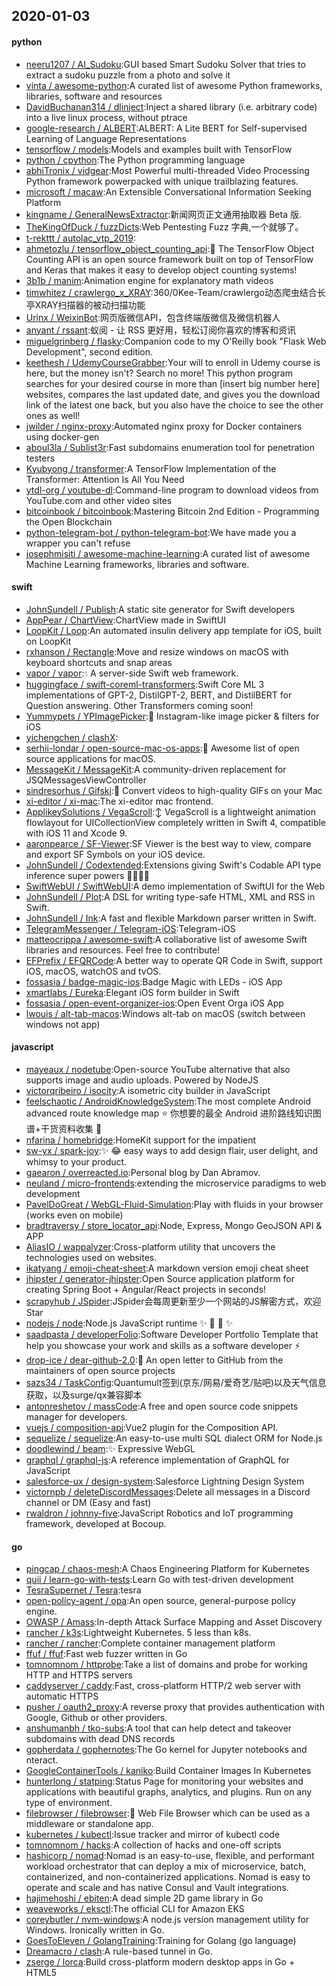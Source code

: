 ## 2020-01-03

#### python
* [neeru1207 / AI_Sudoku](https://github.com/neeru1207/AI_Sudoku):GUI based Smart Sudoku Solver that tries to extract a sudoku puzzle from a photo and solve it
* [vinta / awesome-python](https://github.com/vinta/awesome-python):A curated list of awesome Python frameworks, libraries, software and resources
* [DavidBuchanan314 / dlinject](https://github.com/DavidBuchanan314/dlinject):Inject a shared library (i.e. arbitrary code) into a live linux process, without ptrace
* [google-research / ALBERT](https://github.com/google-research/ALBERT):ALBERT: A Lite BERT for Self-supervised Learning of Language Representations
* [tensorflow / models](https://github.com/tensorflow/models):Models and examples built with TensorFlow
* [python / cpython](https://github.com/python/cpython):The Python programming language
* [abhiTronix / vidgear](https://github.com/abhiTronix/vidgear):Most Powerful multi-threaded Video Processing Python framework powerpacked with unique trailblazing features.
* [microsoft / macaw](https://github.com/microsoft/macaw):An Extensible Conversational Information Seeking Platform
* [kingname / GeneralNewsExtractor](https://github.com/kingname/GeneralNewsExtractor):新闻网页正文通用抽取器 Beta 版.
* [TheKingOfDuck / fuzzDicts](https://github.com/TheKingOfDuck/fuzzDicts):Web Pentesting Fuzz 字典,一个就够了。
* [t-rekttt / autolac_vtp_2019](https://github.com/t-rekttt/autolac_vtp_2019):
* [ahmetozlu / tensorflow_object_counting_api](https://github.com/ahmetozlu/tensorflow_object_counting_api):🚀
The TensorFlow Object Counting API is an open source framework built on top of TensorFlow and Keras that makes it easy to develop object counting systems!
* [3b1b / manim](https://github.com/3b1b/manim):Animation engine for explanatory math videos
* [timwhitez / crawlergo_x_XRAY](https://github.com/timwhitez/crawlergo_x_XRAY):360/0Kee-Team/crawlergo动态爬虫结合长亭XRAY扫描器的被动扫描功能
* [Urinx / WeixinBot](https://github.com/Urinx/WeixinBot):网页版微信API，包含终端版微信及微信机器人
* [anyant / rssant](https://github.com/anyant/rssant):蚁阅 - 让 RSS 更好用，轻松订阅你喜欢的博客和资讯
* [miguelgrinberg / flasky](https://github.com/miguelgrinberg/flasky):Companion code to my O'Reilly book "Flask Web Development", second edition.
* [keethesh / UdemyCourseGrabber](https://github.com/keethesh/UdemyCourseGrabber):Your will to enroll in Udemy course is here, but the money isn't? Search no more! This python program searches for your desired course in more than [insert big number here] websites, compares the last updated date, and gives you the download link of the latest one back, but you also have the choice to see the other ones as well!
* [jwilder / nginx-proxy](https://github.com/jwilder/nginx-proxy):Automated nginx proxy for Docker containers using docker-gen
* [aboul3la / Sublist3r](https://github.com/aboul3la/Sublist3r):Fast subdomains enumeration tool for penetration testers
* [Kyubyong / transformer](https://github.com/Kyubyong/transformer):A TensorFlow Implementation of the Transformer: Attention Is All You Need
* [ytdl-org / youtube-dl](https://github.com/ytdl-org/youtube-dl):Command-line program to download videos from YouTube.com and other video sites
* [bitcoinbook / bitcoinbook](https://github.com/bitcoinbook/bitcoinbook):Mastering Bitcoin 2nd Edition - Programming the Open Blockchain
* [python-telegram-bot / python-telegram-bot](https://github.com/python-telegram-bot/python-telegram-bot):We have made you a wrapper you can't refuse
* [josephmisiti / awesome-machine-learning](https://github.com/josephmisiti/awesome-machine-learning):A curated list of awesome Machine Learning frameworks, libraries and software.

#### swift
* [JohnSundell / Publish](https://github.com/JohnSundell/Publish):A static site generator for Swift developers
* [AppPear / ChartView](https://github.com/AppPear/ChartView):ChartView made in SwiftUI
* [LoopKit / Loop](https://github.com/LoopKit/Loop):An automated insulin delivery app template for iOS, built on LoopKit
* [rxhanson / Rectangle](https://github.com/rxhanson/Rectangle):Move and resize windows on macOS with keyboard shortcuts and snap areas
* [vapor / vapor](https://github.com/vapor/vapor):💧
A server-side Swift web framework.
* [huggingface / swift-coreml-transformers](https://github.com/huggingface/swift-coreml-transformers):Swift Core ML 3 implementations of GPT-2, DistilGPT-2, BERT, and DistilBERT for Question answering. Other Transformers coming soon!
* [Yummypets / YPImagePicker](https://github.com/Yummypets/YPImagePicker):📸
Instagram-like image picker & filters for iOS
* [yichengchen / clashX](https://github.com/yichengchen/clashX):
* [serhii-londar / open-source-mac-os-apps](https://github.com/serhii-londar/open-source-mac-os-apps):🚀
Awesome list of open source applications for macOS.
* [MessageKit / MessageKit](https://github.com/MessageKit/MessageKit):A community-driven replacement for JSQMessagesViewController
* [sindresorhus / Gifski](https://github.com/sindresorhus/Gifski):🌈
Convert videos to high-quality GIFs on your Mac
* [xi-editor / xi-mac](https://github.com/xi-editor/xi-mac):The xi-editor mac frontend.
* [ApplikeySolutions / VegaScroll](https://github.com/ApplikeySolutions/VegaScroll):↕️
VegaScroll is a lightweight animation flowlayout for UICollectionView completely written in Swift 4, compatible with iOS 11 and Xcode 9.
* [aaronpearce / SF-Viewer](https://github.com/aaronpearce/SF-Viewer):SF Viewer is the best way to view, compare and export SF Symbols on your iOS device.
* [JohnSundell / Codextended](https://github.com/JohnSundell/Codextended):Extensions giving Swift's Codable API type inference super powers 🦸‍♂️🦹‍♀️
* [SwiftWebUI / SwiftWebUI](https://github.com/SwiftWebUI/SwiftWebUI):A demo implementation of SwiftUI for the Web
* [JohnSundell / Plot](https://github.com/JohnSundell/Plot):A DSL for writing type-safe HTML, XML and RSS in Swift.
* [JohnSundell / Ink](https://github.com/JohnSundell/Ink):A fast and flexible Markdown parser written in Swift.
* [TelegramMessenger / Telegram-iOS](https://github.com/TelegramMessenger/Telegram-iOS):Telegram-iOS
* [matteocrippa / awesome-swift](https://github.com/matteocrippa/awesome-swift):A collaborative list of awesome Swift libraries and resources. Feel free to contribute!
* [EFPrefix / EFQRCode](https://github.com/EFPrefix/EFQRCode):A better way to operate QR Code in Swift, support iOS, macOS, watchOS and tvOS.
* [fossasia / badge-magic-ios](https://github.com/fossasia/badge-magic-ios):Badge Magic with LEDs - iOS App
* [xmartlabs / Eureka](https://github.com/xmartlabs/Eureka):Elegant iOS form builder in Swift
* [fossasia / open-event-organizer-ios](https://github.com/fossasia/open-event-organizer-ios):Open Event Orga iOS App
* [lwouis / alt-tab-macos](https://github.com/lwouis/alt-tab-macos):Windows alt-tab on macOS (switch between windows not app)

#### javascript
* [mayeaux / nodetube](https://github.com/mayeaux/nodetube):Open-source YouTube alternative that also supports image and audio uploads. Powered by NodeJS
* [victorqribeiro / isocity](https://github.com/victorqribeiro/isocity):A isometric city builder in JavaScript
* [feelschaotic / AndroidKnowledgeSystem](https://github.com/feelschaotic/AndroidKnowledgeSystem):The most complete Android advanced route knowledge map
⭐️
你想要的最全 Android 进阶路线知识图谱+干货资料收集
🚀
* [nfarina / homebridge](https://github.com/nfarina/homebridge):HomeKit support for the impatient
* [sw-yx / spark-joy](https://github.com/sw-yx/spark-joy):✨
😂
easy ways to add design flair, user delight, and whimsy to your product.
* [gaearon / overreacted.io](https://github.com/gaearon/overreacted.io):Personal blog by Dan Abramov.
* [neuland / micro-frontends](https://github.com/neuland/micro-frontends):extending the microservice paradigms to web development
* [PavelDoGreat / WebGL-Fluid-Simulation](https://github.com/PavelDoGreat/WebGL-Fluid-Simulation):Play with fluids in your browser (works even on mobile)
* [bradtraversy / store_locator_api](https://github.com/bradtraversy/store_locator_api):Node, Express, Mongo GeoJSON API & APP
* [AliasIO / wappalyzer](https://github.com/AliasIO/wappalyzer):Cross-platform utility that uncovers the technologies used on websites.
* [ikatyang / emoji-cheat-sheet](https://github.com/ikatyang/emoji-cheat-sheet):A markdown version emoji cheat sheet
* [jhipster / generator-jhipster](https://github.com/jhipster/generator-jhipster):Open Source application platform for creating Spring Boot + Angular/React projects in seconds!
* [scrapyhub / JSpider](https://github.com/scrapyhub/JSpider):JSpider会每周更新至少一个网站的JS解密方式，欢迎 Star
* [nodejs / node](https://github.com/nodejs/node):Node.js JavaScript runtime
✨
🐢
🚀
✨
* [saadpasta / developerFolio](https://github.com/saadpasta/developerFolio):Software Developer Portfolio Template that help you showcase your work and skills as a software developer
⚡️
* [drop-ice / dear-github-2.0](https://github.com/drop-ice/dear-github-2.0):📨
An open letter to GitHub from the maintainers of open source projects
* [sazs34 / TaskConfig](https://github.com/sazs34/TaskConfig):Quantumult签到(京东/网易/爱奇艺/贴吧)以及天气信息获取，以及surge/qx兼容脚本
* [antonreshetov / massCode](https://github.com/antonreshetov/massCode):A free and open source code snippets manager for developers.
* [vuejs / composition-api](https://github.com/vuejs/composition-api):Vue2 plugin for the Composition API.
* [sequelize / sequelize](https://github.com/sequelize/sequelize):An easy-to-use multi SQL dialect ORM for Node.js
* [doodlewind / beam](https://github.com/doodlewind/beam):✨
Expressive WebGL
* [graphql / graphql-js](https://github.com/graphql/graphql-js):A reference implementation of GraphQL for JavaScript
* [salesforce-ux / design-system](https://github.com/salesforce-ux/design-system):Salesforce Lightning Design System
* [victornpb / deleteDiscordMessages](https://github.com/victornpb/deleteDiscordMessages):Delete all messages in a Discord channel or DM (Easy and fast)
* [rwaldron / johnny-five](https://github.com/rwaldron/johnny-five):JavaScript Robotics and IoT programming framework, developed at Bocoup.

#### go
* [pingcap / chaos-mesh](https://github.com/pingcap/chaos-mesh):A Chaos Engineering Platform for Kubernetes
* [quii / learn-go-with-tests](https://github.com/quii/learn-go-with-tests):Learn Go with test-driven development
* [TesraSupernet / Tesra](https://github.com/TesraSupernet/Tesra):tesra
* [open-policy-agent / opa](https://github.com/open-policy-agent/opa):An open source, general-purpose policy engine.
* [OWASP / Amass](https://github.com/OWASP/Amass):In-depth Attack Surface Mapping and Asset Discovery
* [rancher / k3s](https://github.com/rancher/k3s):Lightweight Kubernetes. 5 less than k8s.
* [rancher / rancher](https://github.com/rancher/rancher):Complete container management platform
* [ffuf / ffuf](https://github.com/ffuf/ffuf):Fast web fuzzer written in Go
* [tomnomnom / httprobe](https://github.com/tomnomnom/httprobe):Take a list of domains and probe for working HTTP and HTTPS servers
* [caddyserver / caddy](https://github.com/caddyserver/caddy):Fast, cross-platform HTTP/2 web server with automatic HTTPS
* [pusher / oauth2_proxy](https://github.com/pusher/oauth2_proxy):A reverse proxy that provides authentication with Google, Github or other providers.
* [anshumanbh / tko-subs](https://github.com/anshumanbh/tko-subs):A tool that can help detect and takeover subdomains with dead DNS records
* [gopherdata / gophernotes](https://github.com/gopherdata/gophernotes):The Go kernel for Jupyter notebooks and nteract.
* [GoogleContainerTools / kaniko](https://github.com/GoogleContainerTools/kaniko):Build Container Images In Kubernetes
* [hunterlong / statping](https://github.com/hunterlong/statping):Status Page for monitoring your websites and applications with beautiful graphs, analytics, and plugins. Run on any type of environment.
* [filebrowser / filebrowser](https://github.com/filebrowser/filebrowser):📂
Web File Browser which can be used as a middleware or standalone app.
* [kubernetes / kubectl](https://github.com/kubernetes/kubectl):Issue tracker and mirror of kubectl code
* [tomnomnom / hacks](https://github.com/tomnomnom/hacks):A collection of hacks and one-off scripts
* [hashicorp / nomad](https://github.com/hashicorp/nomad):Nomad is an easy-to-use, flexible, and performant workload orchestrator that can deploy a mix of microservice, batch, containerized, and non-containerized applications. Nomad is easy to operate and scale and has native Consul and Vault integrations.
* [hajimehoshi / ebiten](https://github.com/hajimehoshi/ebiten):A dead simple 2D game library in Go
* [weaveworks / eksctl](https://github.com/weaveworks/eksctl):The official CLI for Amazon EKS
* [coreybutler / nvm-windows](https://github.com/coreybutler/nvm-windows):A node.js version management utility for Windows. Ironically written in Go.
* [GoesToEleven / GolangTraining](https://github.com/GoesToEleven/GolangTraining):Training for Golang (go language)
* [Dreamacro / clash](https://github.com/Dreamacro/clash):A rule-based tunnel in Go.
* [zserge / lorca](https://github.com/zserge/lorca):Build cross-platform modern desktop apps in Go + HTML5
